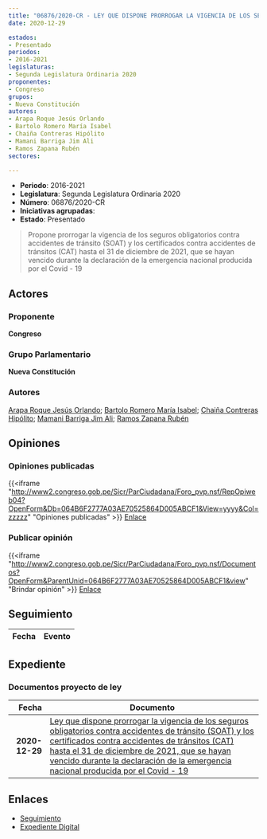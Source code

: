 ```yaml
---
title: "06876/2020-CR - LEY QUE DISPONE PRORROGAR LA VIGENCIA DE LOS SEGUROS OBLIGATORIO CONTRA ACCIDENTES DE TRÁNSITO (SOAT) Y LOS CERTIFICADOS CONTRA ACCIDENTES DE TRÁNSITO (CAT) HASTA EL 31 DE DICIEMBRE DE 2021, QUE SE HAYAN VENCIDO DURANTE LA DECLARACIÓN DE LA EMERGENCIA NACIONAL PRODUCIDA POR EL COVID-19"
date: 2020-12-29

estados:
- Presentado
periodos:
- 2016-2021
legislaturas:
- Segunda Legislatura Ordinaria 2020
proponentes:
- Congreso
grupos:
- Nueva Constitución
autores:
- Arapa Roque Jesús Orlando
- Bartolo Romero María Isabel
- Chaiña Contreras Hipólito
- Mamani Barriga Jim Ali
- Ramos Zapana Rubén
sectores:

---
```

- **Periodo**: 2016-2021
- **Legislatura**: Segunda Legislatura Ordinaria 2020
- **Número**: 06876/2020-CR
- **Iniciativas agrupadas**: 
- **Estado**: Presentado

> Propone prorrogar la vigencia de los seguros obligatorios contra accidentes de tránsito (SOAT) y los certificados contra accidentes de tránsitos (CAT) hasta el 31 de diciembre de 2021, que se hayan vencido durante la declaración de la emergencia nacional producida por el Covid - 19


## Actores

### Proponente

**Congreso**

### Grupo Parlamentario

**Nueva Constitución**

### Autores

[Arapa Roque Jesús Orlando](mailto:mailto:jarapa@congreso.gob.pe); [Bartolo Romero María Isabel](mailto:mailto:mbartolo@congreso.gob.pe); [Chaiña Contreras Hipólito](mailto:mailto:hchaina@congreso.gob.pe); [Mamani Barriga Jim Ali](mailto:mailto:jmamani@congreso.gob.pe); [Ramos Zapana Rubén](mailto:mailto:rramos@congreso.gob.pe)

## Opiniones

### Opiniones publicadas

{{<iframe "http://www2.congreso.gob.pe/Sicr/ParCiudadana/Foro_pvp.nsf/RepOpiweb04?OpenForm&Db=064B6F2777A03AE70525864D005ABCF1&View=yyyy&Col=zzzzz" "Opiniones publicadas" >}}
[Enlace](http://www2.congreso.gob.pe/Sicr/ParCiudadana/Foro_pvp.nsf/RepOpiweb04?OpenForm&Db=064B6F2777A03AE70525864D005ABCF1&View=yyyy&Col=zzzzz)

### Publicar opinión

{{<iframe "http://www2.congreso.gob.pe/Sicr/ParCiudadana/Foro_pvp.nsf/Documentos?OpenForm&ParentUnid=064B6F2777A03AE70525864D005ABCF1&view" "Brindar opinión" >}}
[Enlace](http://www2.congreso.gob.pe/Sicr/ParCiudadana/Foro_pvp.nsf/Documentos?OpenForm&ParentUnid=064B6F2777A03AE70525864D005ABCF1&view)


## Seguimiento

| Fecha | Evento |
|------:|--------|


## Expediente

### Documentos proyecto de ley

| Fecha | Documento |
|------:|-----------|
| **2020-12-29** | [Ley que dispone prorrogar la vigencia de los seguros obligatorios contra accidentes de tránsito (SOAT) y los certificados contra accidentes de tránsitos (CAT) hasta el 31 de diciembre de 2021, que se hayan vencido durante la declaración de la emergencia nacional producida por el Covid - 19](http://www.leyes.congreso.gob.pe/Documentos/2016_2021/Proyectos_de_Ley_y_de_Resoluciones_Legislativas/PL06876-20201229.pdf) |

## Enlaces

- [Seguimiento](http://www2.congreso.gob.pe/Sicr/TraDocEstProc/CLProLey2016.nsf/f7fff46988ca05b1052578e100829cc7/9c54b9dafa36203d0525864d00613219?OpenDocument)
- [Expediente Digital](http://www2.congreso.gob.pe/Sicr/TraDocEstProc/Expvirt_2011.nsf/visbusqptramdoc1621/06876?opendocument)

